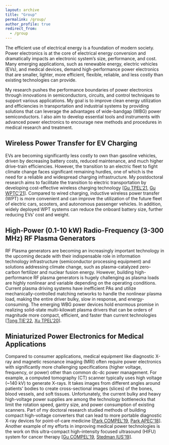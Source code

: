 ```yaml
---
layout: archive
title: "Group"
permalink: /group/
author_profile: true
redirect_from:
  - /group
---
```


The efficient use of electrical energy is a foundation of modern society. Power electronics is at the core of electrical energy conversion and dramatically impacts an electronic system’s size, performance, and cost. Many emerging applications, such as renewable energy, electric vehicles (EVs), and medical devices, demand high-performance power electronics that are smaller, lighter, more efficient, flexible, reliable, and less costly than existing technologies can provide.

My research pushes the performance boundaries of power electronics through innovations in semiconductors, circuits, and control techniques to support various applications. My goal is to improve clean energy utilization and efficiencies in transportation and industrial systems by providing solutions that can leverage the advantages of wide-bandgap (WBG) power semiconductors. I also aim to develop essential tools and instruments with advanced power electronics to encourage new methods and procedures in medical research and treatment.

Wireless Power Transfer for EV Charging
------
EVs are becoming significantly less costly to own than gasoline vehicles, driven by decreasing battery costs, reduced maintenance, and much higher drive-train efficiencies. 
However, the transition to an electric fleet to fight climate change faces significant remaining hurdles, one of which is the need for a reliable and widespread charging infrastructure. 
My postdoctoral research aims to facilitate the transition to electric transportation by developing cost-effective wireless charging technology \[[Gu TPEL'21](https://ieeexplore.ieee.org/document/9159915), [Gu WPTC'21](https://ieeexplore.ieee.org/document/9458037)\]. 
Compared to wired charging, inductive wireless power transfer (WPT) is more convenient and can improve the utilization of the future fleet of electric cars, scooters, and autonomous passenger vehicles. 
In addition, widely deployed WPT systems can reduce the onboard battery size, further reducing EVs’ cost and weight.

High-Power (0.1-10 kW) Radio-Frequency (3-300 MHz) RF Plasma Generators
------
RF Plasma generators are becoming an increasingly important technology in the upcoming decade with their indispensable role in information technology infrastructure (semiconductor processing equipment) and solutions addressing climate change, such as plasma-catalyzed zero-carbon fertilizer and nuclear fusion energy. 
However, building high-performance RF plasma generators is hugely challenging as plasma loads are highly nonlinear and variable depending on the operating conditions. 
Current plasma driving systems have inefficient PAs and utilize mechanically-controlled matching networks to handle the nonlinear plasma load, making the entire driver bulky, slow in response, and energy-consuming. 
The emerging WBG power devices hold enormous promise in realizing solid-state multi-kilowatt plasma drivers that can be orders of magnitude more compact, efficient, and faster than current technologies \[[Tong TIE'22](https://ieeexplore.ieee.org/document/9464735), [Xu TPEL'20](https://ieeexplore.ieee.org/document/8906160)\].

Miniaturized Power Electronics for Medical Applications
------
Compared to consumer applications, medical equipment like diagnostic X-ray and magnetic resonance imaging (MRI) often require power electronics with significantly more challenging specifications (higher voltage, frequency, or power) other than common dc-dc power management. 
For example, a computed tomography (CT) scanner typically uses high voltage (~140 kV) to generate X-rays. 
It takes images from different angles around patients' bodies to create cross-sectional images (slices) of the bones, blood vessels, and soft tissues. 
Unfortunately, the current bulky and heavy high-voltage power supplies are among the technology bottlenecks that limit the rotation speed, gantry size, and power consumption of existing scanners.
Part of my doctoral research studied methods of building compact high-voltage converters that can lead to more portable diagnostic X-ray devices for point-of-care medicine \[[Park COMPEL'19](https://ieeexplore.ieee.org/document/8769612), [Park APEC'18](https://ieeexplore.ieee.org/document/8341327)\]. 
Another example of my efforts in improving medical power technologies is the work on this ultra-compact high-intensity focused ultrasound (HIFU) system for cancer therapy \[[Gu COMPEL'19](https://ieeexplore.ieee.org/document/8769682), [Stedman IUS'19](https://ieeexplore.ieee.org/document/8925689)\]. 